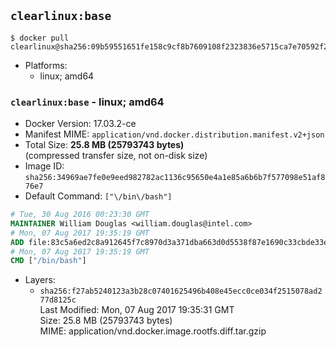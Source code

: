 ## `clearlinux:base`

```console
$ docker pull clearlinux@sha256:09b59551651fe158c9cf8b7609108f2323836e5715ca7e70592f2fddfd0b5a0a
```

-	Platforms:
	-	linux; amd64

### `clearlinux:base` - linux; amd64

-	Docker Version: 17.03.2-ce
-	Manifest MIME: `application/vnd.docker.distribution.manifest.v2+json`
-	Total Size: **25.8 MB (25793743 bytes)**  
	(compressed transfer size, not on-disk size)
-	Image ID: `sha256:34969ae7fe0e9eed982782ac1136c95650e4a1e85a6b6b7f577098e51af876e7`
-	Default Command: `["\/bin\/bash"]`

```dockerfile
# Tue, 30 Aug 2016 00:23:30 GMT
MAINTAINER William Douglas <william.douglas@intel.com>
# Mon, 07 Aug 2017 19:35:19 GMT
ADD file:83c5a6ed2c8a912645f7c8970d3a371dba663d0d5538f87e1690c33cbde33e65 in / 
# Mon, 07 Aug 2017 19:35:19 GMT
CMD ["/bin/bash"]
```

-	Layers:
	-	`sha256:f27ab5240123a3b28c07401625496b408e45ecc0ce034f2515078ad277d8125c`  
		Last Modified: Mon, 07 Aug 2017 19:35:31 GMT  
		Size: 25.8 MB (25793743 bytes)  
		MIME: application/vnd.docker.image.rootfs.diff.tar.gzip
